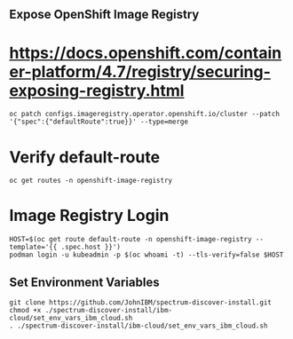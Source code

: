 ## Expose OpenShift Image Registry
# https://docs.openshift.com/container-platform/4.7/registry/securing-exposing-registry.html
```
oc patch configs.imageregistry.operator.openshift.io/cluster --patch '{"spec":{"defaultRoute":true}}' --type=merge
```
# Verify default-route
```
oc get routes -n openshift-image-registry
```
# Image Registry Login
```
HOST=$(oc get route default-route -n openshift-image-registry --template='{{ .spec.host }}')
podman login -u kubeadmin -p $(oc whoami -t) --tls-verify=false $HOST 
```
## Set Environment Variables
```
git clone https://github.com/JohnIBM/spectrum-discover-install.git
chmod +x ./spectrum-discover-install/ibm-cloud/set_env_vars_ibm_cloud.sh
. ./spectrum-discover-install/ibm-cloud/set_env_vars_ibm_cloud.sh
```


